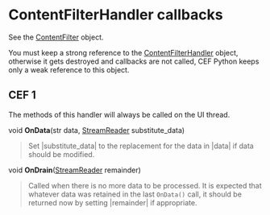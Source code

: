 # ContentFilterHandler callbacks #

See the [ContentFilter](ContentFilter.md) object.

You must keep a strong reference to the [ContentFilterHandler](ContentFilterHandler.md)
object, otherwise it gets destroyed and callbacks are not called,
CEF Python keeps only a weak reference to this object.

## CEF 1 ##

The methods of this handler will always be called on the UI thread.

void **OnData**(str data, [StreamReader](StreamReader.md) substitute\_data)

> Set |substitute\_data| to the replacement for the data in |data| if data
> should be modified.

void **OnDrain**([StreamReader](StreamReader.md) remainder)

> Called when there is no more data to be processed. It is expected
> that whatever data was retained in the last `OnData()` call,
> it should be returned now by setting |remainder| if appropriate.